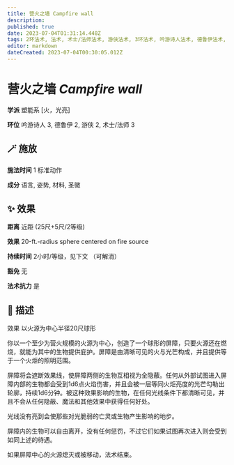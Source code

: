 ```yaml
---
title: 营火之墙 Campfire wall
description: 
published: true
date: 2023-07-04T01:31:14.448Z
tags: 2环法术, 法术, 术士/法师法术, 游侠法术, 3环法术, 吟游诗人法术, 德鲁伊法术, 塑能系, 火，光亮
editor: markdown
dateCreated: 2023-07-04T00:30:05.012Z
---
```


# **营火之墙** *Campfire wall*

**学派** 塑能系 \[火，光亮\] 

**环位** 吟游诗人 3, 德鲁伊 2, 游侠 2, 术士/法师 3

## 🪄 施放

**施法时间** 1 标准动作

**成分** 语言, 姿势, 材料, 圣徽

## ✨ 效果  

**距离** 近距 (25尺+5尺/2等级) 

**效果** 20-ft.-radius sphere centered on fire source 

**持续时间** 2小时/等级，见下文 （可解消） 

**豁免** 无

**法术抗力** 是

## 📖 描述

效果              以火源为中心半径20尺球形

你以一个至少为营火规模的火源为中心，创造了一个球形的屏障，只要火源还在燃烧，就能为其中的生物提供庇护。屏障是由清晰可见的火与光芒构成，并且提供等于一个火炬的照明范围。

屏障将会遮断效果线，使屏障两侧的生物互相视为全隐蔽。任何从外部试图进入屏障内部的生物都会受到1d6点火焰伤害，并且会被一层等同火炬亮度的光芒勾勒出轮廓，持续1d6分钟。被这种效果影响的生物，在任何光线条件下都清晰可见，并且不会从任何隐蔽、魔法和其他效果中获得任何好处。

光线没有亮到会使那些对光脆弱的亡灵或生物产生影响的地步。

屏障内的生物可以自由离开，没有任何惩罚，不过它们如果试图再次进入则会受到如同上述的待遇。

如果屏障中心的火源熄灭或被移动，法术结束。
    